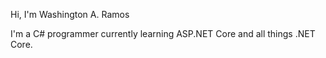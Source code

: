 Hi, I'm Washington A. Ramos

I'm a C# programmer currently learning ASP.NET Core and all things .NET Core.
